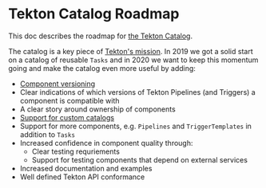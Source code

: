 # Tekton Catalog Roadmap

This doc describes the roadmap for [the Tekton Catalog](https://github.com/tektoncd/catalog).

The catalog is a key piece of
[Tekton's mission](https://github.com/tektoncd/community/blob/main/roadmap.md#mission-and-vision).
In 2019 we got a solid start on a catalog of reusable `Tasks` and in 2020 we want to keep this momentum
going and make the catalog even more useful by adding:

* [Component versioning](https://github.com/tektoncd/pipeline/issues/1839)
* Clear indications of which versions of Tekton Pipelines (and Triggers) a component
  is compatible with
* A clear story around ownership of components
* [Support for custom catalogs](https://docs.google.com/document/d/1O8VHZ-7tNuuRjPNjPfdo8bD--WDrkcz-lbtJ3P8Wugs/edit#)
* Support for more components, e.g. `Pipelines` and `TriggerTemplates` in
  addition to `Tasks`
* Increased confidence in component quality through:
  * Clear testing requriements
  * Support for testing components that depend on external services
* Increased documentation and examples
* Well defined Tekton API conformance

